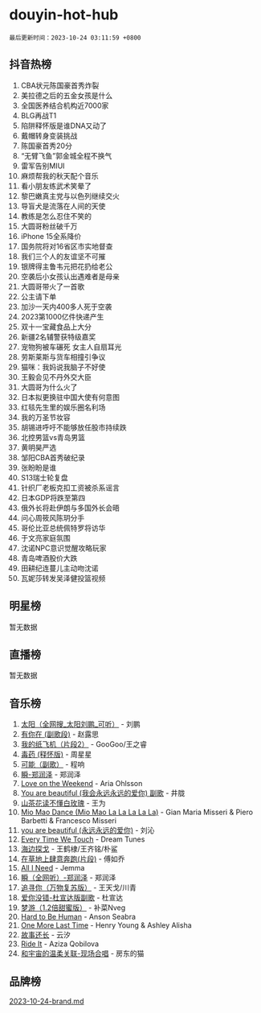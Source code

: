# douyin-hot-hub

`最后更新时间：2023-10-24 03:11:59 +0800`

## 抖音热榜

1. CBA状元陈国豪首秀炸裂
1. 美拉德之后的五金女孩是什么
1. 全国医养结合机构近7000家
1. BLG再战T1
1. 陷阱释怀版是谁DNA又动了
1. 戴帽转身变装挑战
1. 陈国豪首秀20分
1. “无臂飞鱼”郭金城全程不换气
1. 雷军告别MIUI
1. 麻烦帮我的秋天配个音乐
1. 看小朋友练武术笑晕了
1. 黎巴嫩真主党与以色列继续交火
1. 导盲犬是流落在人间的天使
1. 教练是怎么忍住不笑的
1. 大圆哥粉丝破千万
1. iPhone 15全系降价
1. 国务院将对16省区市实地督查
1. 我们三个人的友谊坚不可摧
1. 银牌得主鲁韦元把花扔给老公
1. 空袭后小女孩认出遇难者是母亲
1. 大圆哥带火了一首歌
1. 公主请下单
1. 加沙一天内400多人死于空袭
1. 2023第1000亿件快递产生
1. 双十一宝藏食品上大分
1. 新疆2名辅警获特级嘉奖
1. 宠物狗被车碾死 女主人自扇耳光
1. 劳斯莱斯与货车相撞引争议
1. 猫咪：我妈说我脑子不好使
1. 王毅会见不丹外交大臣
1. 大圆哥为什么火了
1. 日本拟更换驻中国大使有何意图
1. 红毯先生里的娱乐圈名利场
1. 我的万圣节妆容
1. 胡锡进呼吁不能够放任股市持续跌
1. 北控男篮vs青岛男篮
1. 黄明昊严选
1. 邹阳CBA首秀破纪录
1. 张盼盼是谁
1. S13瑞士轮复盘
1. 针织厂老板克扣工资被杀系谣言
1. 日本GDP将跌至第四
1. 俄外长将赴伊朗与多国外长会晤
1. 问心周筱风陈玥分手
1. 哥伦比亚总统佩特罗将访华
1. 于文亮家庭氛围
1. 沈诺NPC意识觉醒攻略玩家
1. 青岛啤酒股价大跌
1. 田耕纪连蔓儿主动吻沈诺
1. 瓦妮莎转发吴泽健投篮视频

## 明星榜

暂无数据

## 直播榜

暂无数据

## 音乐榜

1. [太阳（全网搜_太阳刘鹏_可听）](https://sf3-cdn-tos.douyinstatic.com/obj/tos-cn-ve-2774/ogWbyIQnlBFImVbeDocRdCIYtBHlbJXgfZMvgz) - 刘鹏
1. [有你在 (副歌段)](https://sf6-cdn-tos.douyinstatic.com/obj/tos-cn-ve-2774/o8zImmNsI8B0yfAW5FKAB1oBhkMAlIrwsZEi1V) - 赵露思
1. [我的纸飞机（片段2）](https://sf6-cdn-tos.douyinstatic.com/obj/tos-cn-ve-2774/oM2ZrKcg2CD5AeRB2gkeXOFB1IxAGJdZPazYHf) - GooGoo/王之睿
1. [毒药 (释怀版)](https://sf6-cdn-tos.douyinstatic.com/obj/tos-cn-ve-2774/oYILMEAzspdZBIzy4frJNB8ZHPHWAhiwowd4Ad) - 周星星
1. [可能（副歌）](https://sf6-cdn-tos.douyinstatic.com/obj/tos-cn-ve-2774/cde1731888894259b333569393c2fb51) - 程响
1. [瞬-郑润泽](https://sf3-cdn-tos.douyinstatic.com/obj/tos-cn-ve-2774/oYXHIohzvbNAzBhHgyksWpRM4bfkDsBdBDAynw) - 郑润泽
1. [Love on the Weekend](https://sf3-cdn-tos.douyinstatic.com/obj/tos-cn-ve-2774/o4tVQen5ZtBZEMlD1CDIepBC2OigkU1KQkb1vd) - Aria Ohlsson
1. [You are beautiful (我会永远永远的爱你) 副歌](https://sf3-cdn-tos.douyinstatic.com/obj/tos-cn-ve-2774/o4NlnjbBAIAhg5wOCWzJoyMzkIqGxYsR7f3W4Q) - 井胧
1. [山茶花读不懂白玫瑰](https://sf6-cdn-tos.douyinstatic.com/obj/tos-cn-ve-2774/osfn8B7DktrRHEPJgPCfDbw7QDQEkwC16BxZg9) - 王为
1. [Mio Mao Dance (Mio Mao La La La La La)](https://sf3-cdn-tos.douyinstatic.com/obj/tos-cn-ve-2774/owhJZ1sWIABNvU3gOxlwztm0oAfMK58zHXT8GM) - Gian Maria Misseri & Piero Barbetti & Francesco Misseri
1. [you are beautiful (永远永远的爱你)](https://sf6-cdn-tos.douyinstatic.com/obj/tos-cn-ve-2774/7f5e088a940e42b487e76fd10d0ffcfd) - 刘沁
1. [Every Time We Touch](https://sf6-cdn-tos.douyinstatic.com/obj/tos-cn-ve-2774/ogN6lUKQeBBfEVhIOMikG1CcJjugxk1tztZyhP) - Dream Tunes
1. [海边探戈](https://sf3-cdn-tos.douyinstatic.com/obj/tos-cn-ve-2774/os9gE0VQCGqt6VQkZDyBBYvfSDY0QFe3vVmubn) - 王鹤棣/王齐铭/朴鲨
1. [在草地上肆意奔跑(片段)](https://sf6-cdn-tos.douyinstatic.com/obj/tos-cn-ve-2774/8831d494742f45dabdfa8adb8b817259) - 傅如乔
1. [All I Need](https://sf3-cdn-tos.douyinstatic.com/obj/tos-cn-ve-2774/e8b55ca1d1fa4f90a60c22b8ece170ac) - Jemma
1. [瞬（全网听）-郑润泽](https://sf6-cdn-tos.douyinstatic.com/obj/tos-cn-ve-2774/o4Vb9eJZClCZTnRQYy0BRSeHGrDtrkrQgIBvQt) - 郑润泽
1. [追寻你（万物复苏版）](https://sf6-cdn-tos.douyinstatic.com/obj/tos-cn-ve-2774/oYeAZJsbjIDit9APmBg8u6uDUQnHmoCf3gbo74) - 王天戈/川青
1. [爱你没错-杜宣达版副歌](https://sf3-cdn-tos.douyinstatic.com/obj/tos-cn-ve-2774/oUm8ctBZQfZQ4jUNWbseSYV0lZDsWn6LCODgCB) - 杜宣达
1. [梦游（1.2倍甜蜜版）](https://sf3-cdn-tos.douyinstatic.com/obj/tos-cn-ve-2774/o4gyAUm8hwufoEABmwVIiQtHsFuGzAEEWtNMzo) - 补菜Nveg
1. [Hard to Be Human](https://sf3-cdn-tos.douyinstatic.com/obj/tos-cn-ve-2774/oQItaej4rB1rBfnJUbKPlQOgDWvSUWRy814CZl) - Anson Seabra
1. [One More Last Time](https://sf6-cdn-tos.douyinstatic.com/obj/tos-cn-ve-2774/oAzTlo0LUAdCAIhjktsKWcLAEUKmZwGcOoB1fy) - Henry Young & Ashley Alisha
1. [故事还长](https://sf6-cdn-tos.douyinstatic.com/obj/tos-cn-ve-2774/30a26758c8594f0ab81ac675c33ee2c5) - 云汐
1. [Ride It](https://sf3-cdn-tos.douyinstatic.com/obj/tos-cn-ve-2774/oMZDIYec6eQynQyWBQnCM11DZzkgnBPtBpD4bi) - Aziza Qobilova
1. [和宇宙的温柔关联-现场合唱](https://sf6-cdn-tos.douyinstatic.com/obj/tos-cn-ve-2774/o0hONGDYQBgk0e5bqDeQOonVmncA6tC2nBwZLT) - 房东的猫

## 品牌榜

[2023-10-24-brand.md](2023-10-24-brand.md)
